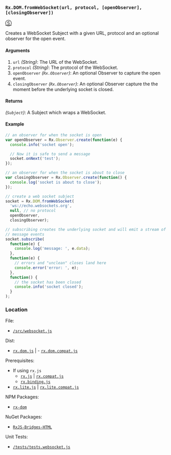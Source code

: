 ### `Rx.DOM.fromWebSocket(url, protocol, [openObserver], [closingObserver])`
[&#x24C8;](https://github.com/Reactive-Extensions/RxJS-DOM/blob/master/src/websocket.js "View in source")

Creates a WebSocket Subject with a given URL, protocol and an optional observer for the open event.

#### Arguments
1. `url` *(String)*: The URL of the WebSocket.
2. `protocol` *(String)*: The protocol of the WebSocket.
3. `openObserver` *(`Rx.Observer`)*: An optional Observer to capture the open event.
4. `closingObserver` *(`Rx.Observer`)*: An optional Observer capture the the moment before the underlying socket is closed.

#### Returns
*(`Subject`)*: A Subject which wraps a WebSocket.

#### Example
```js
// an observer for when the socket is open
var openObserver = Rx.Observer.create(function(e) {
  console.info('socket open');

  // Now it is safe to send a message
  socket.onNext('test');
});

// an observer for when the socket is about to close
var closingObserver = Rx.Observer.create(function() {
  console.log('socket is about to close');
});

// create a web socket subject
socket = Rx.DOM.fromWebSocket(
  'ws://echo.websockets.org',
  null, // no protocol
  openObserver,
  closingObserver);

// subscribing creates the underlying socket and will emit a stream of incoming
// message events
socket.subscribe(
  function(e) {
    console.log('message: ', e.data);
  },
  function(e) {
    // errors and "unclean" closes land here
    console.error('error: ', e);
  },
  function() {
    // the socket has been closed
    console.info('socket closed');
  }
);
```

### Location

File:
- [`/src/websocket.js`](https://github.com/Reactive-Extensions/RxJS-DOM/blob/master/src/websocket.js)

Dist:
- [`rx.dom.js`](https://github.com/Reactive-Extensions/RxJS-DOM/blob/master/dist/rx.dom.js) | - [`rx.dom.compat.js`](https://github.com/Reactive-Extensions/RxJS-DOM/blob/master/dist/rx.dom.compat.js)

Prerequisites:
- If using `rx.js`
  - [`rx.js`](https://github.com/Reactive-Extensions/RxJS/blob/master/dist/rx.js) | [`rx.compat.js`](https://github.com/Reactive-Extensions/RxJS/blob/master/dist/rx.compat.js)
  - [`rx.binding.js`](https://github.com/Reactive-Extensions/RxJS/blob/master/dist/rx.binding.js)
- [`rx.lite.js`](https://github.com/Reactive-Extensions/RxJS/blob/master/dist/rx.lite.js) | [`rx.lite.compat.js`](https://github.com/Reactive-Extensions/RxJS/blob/master/dist/rx.lite.compat.js)

NPM Packages:
- [`rx-dom`](https://preview.npmjs.com/package/rx-dom)

NuGet Packages:
- [`RxJS-Bridges-HTML`](http://www.nuget.org/packages/RxJS-Bridges-HTML/)

Unit Tests:
- [`/tests/tests.websocket.js`](https://github.com/Reactive-Extensions/RxJS-DOM/blob/master/tests/tests.fromwebsocket.js)
